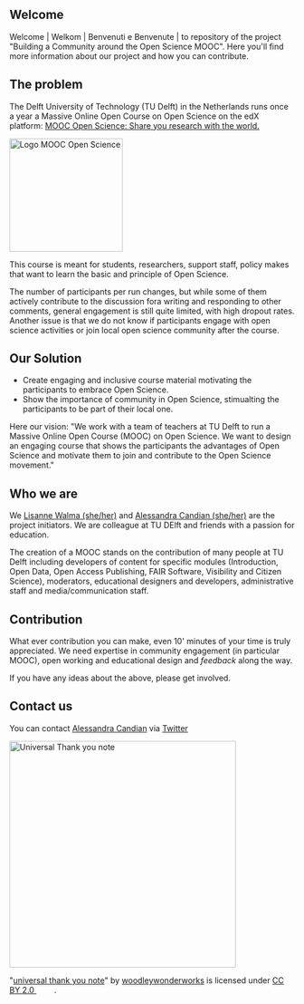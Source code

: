 ## Welcome

Welcome | Welkom | Benvenuti e Benvenute | to repository of the project "Building a Community around the Open Science MOOC". Here you'll find more information about our project and how you can contribute.

## The problem

The Delft University of Technology (TU Delft) in the Netherlands runs once a year a Massive Online Open Course on Open Science on the edX platform: 
[MOOC Open Science: Share you research with the world.](https://learning.edx.org/course/course-v1:DelftX+OS101x+2T2022/home)

<img src="https://prod-discovery.edx-cdn.org/media/course/image/48c241da-fe17-4bec-85dc-80aebe723e3a-fe7fcd02daed.small.png" alt="Logo MOOC Open Science" width="200">

This course is meant for students, researchers, support staff, policy makes that want to learn the basic and principle of Open Science.

The number of participants per run changes, but while some of them actively contribute to the discussion fora writing and responding to other comments, general engagement is still quite limited, with high dropout rates. Another issue is that we do not know if participants engage with open science activities or join local open science community after the course.

## Our Solution

- Create engaging and inclusive course material motivating the participants to embrace Open Science.
- Show the importance of community in Open Science, stimualting the participants to be part of their local one.

Here our vision:
"We work with a team of teachers at TU Delft to run a Massive Online Open Course (MOOC) on Open Science. We want to design an engaging course that shows the participants the advantages of Open Science and motivate them to join and contribute to the Open Science movement."

## Who we are
We [Lisanne Walma (she/her)](https://github.com/lwbwalma) and [Alessandra Candian (she/her)](https://github.com/AleCandian) are the project initiators. We are colleague at TU DElft and friends with a passion for education.

The creation of a MOOC stands on the contribution of many people at TU Delft including developers of content for specific modules (Introduction, Open Data, Open Access Publishing, FAIR Software, Visibility and Citizen Science), moderators, educational designers and developers, administrative staff and media/communication staff.

## Contribution
What ever contribution you can make, even 10' minutes of your time is truly appreciated.
We need expertise in community engagement (in particular MOOC), open working and educational design and _feedback_ along the way.

If you have any ideas about the above, please get involved.

## Contact us
You can contact [Alessandra Candian](https://github.com/AleCandian) via [Twitter](https://twitter.com/donnainfiorino)

<img src="https://live.staticflickr.com/4115/4759535970_a0d6f918df_b.jpg" alt="Universal Thank you note" width="400">

<p class="attribution">"<a target="_blank" rel="noopener noreferrer" href="https://www.flickr.com/photos/73645804@N00/4759535970">universal thank you note</a>" by <a target="_blank" rel="noopener noreferrer" href="https://www.flickr.com/photos/73645804@N00">woodleywonderworks</a> is licensed under <a target="_blank" rel="noopener noreferrer" href="https://creativecommons.org/licenses/by/2.0/?ref=openverse">CC BY 2.0 <img src="https://mirrors.creativecommons.org/presskit/icons/cc.svg" style="height: 1em; margin-right: 0.125em; display: inline;"></img><img src="https://mirrors.creativecommons.org/presskit/icons/by.svg" style="height: 1em; margin-right: 0.125em; display: inline;"></img></a>. </p>



